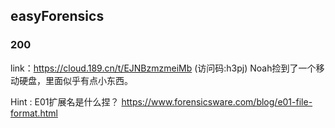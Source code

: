 ## easyForensics

### 200

link：https://cloud.189.cn/t/EJNBzmzmeiMb (访问码:h3pj) Noah捡到了一个移动硬盘，里面似乎有点小东西。

Hint :  E01扩展名是什么捏？ https://www.forensicsware.com/blog/e01-file-format.html
